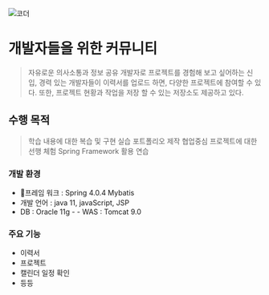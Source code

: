 ﻿



![코더]( https://user-images.githubusercontent.com/83687868/157148403-f140fb5b-e8e9-4d55-9452-2ce54a0c2ae1.png )
# 개발자들을 위한 커뮤니티

> 자유로운 의사소통과 정보 공유
>개발자로 프로젝트를 경험해 보고 싶어하는 신입, 경력 있는 개발자들이 이력서를 업로드 하면, 다양한 프로젝트에 참여할 수 있다. 
>  또한, 프로젝트 현황과 작업을 저장 할 수 있는 저장소도 제공하고 있다.





## 수행 목적
> 학습 내용에 대한 복습 및 구현 실습 포트폴리오 제작 
> 협업중심 프로젝트에 대한 선행 체험 Spring Framework 활용 연습



### 개발 환경

 - 프레임 워크 : Spring 4.0.4 Mybatis
 - 개발 언어 : java 11, javaScript, JSP 
 - DB : Oracle 11g  - - WAS : Tomcat 9.0








### 주요 기능

 - 이력서  
 -  프로젝트   
 - 캘린더 일정 확인      
 - 등등 



